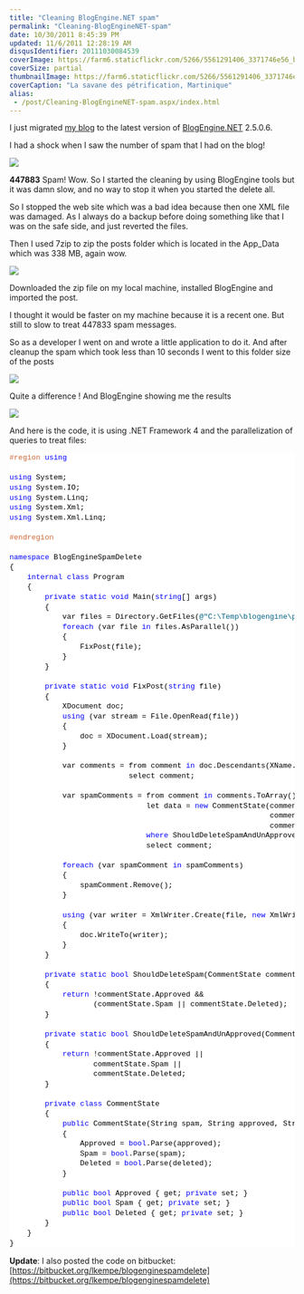 ```yaml
---
title: "Cleaning BlogEngine.NET spam"
permalink: "Cleaning-BlogEngineNET-spam"
date: 10/30/2011 8:45:39 PM
updated: 11/6/2011 12:28:19 AM
disqusIdentifier: 20111030084539
coverImage: https://farm6.staticflickr.com/5266/5561291406_3371746e56_b.jpg
coverSize: partial
thumbnailImage: https://farm6.staticflickr.com/5266/5561291406_3371746e56_q.jpg
coverCaption: "La savane des pétrification, Martinique"
alias:
 - /post/Cleaning-BlogEngineNET-spam.aspx/index.html
---
```

<!--[![Martinique 2011](http://farm6.static.flickr.com/5136/5561350588_1d52c313f9_m.jpg)](http://www.flickr.com/photos/laurentkempe/5561350588/ "Martinique 2011 by Laurent Kempé, on Flickr")-->

I just migrated [my blog](http://http://www.laurentkempe.com/) to the latest version of [BlogEngine.NET](http://www.dotnetblogengine.net/) 2.5.0.6.
<!-- more -->

I had a shock when I saw the number of spam that I had on the blog! 

![](http://farm7.static.flickr.com/6225/6294439936_9e93d8ce72_o.png)

**447883** Spam! Wow. So I started the cleaning by using BlogEngine tools but it was damn slow, and no way to stop it when you started the delete all.

So I stopped the web site which was a bad idea because then one XML file was damaged. As I always do a backup before doing something like that I was on the safe side, and just reverted the files.

Then I used 7zip to zip the posts folder which is located in the App_Data which was 338 MB, again wow.

![](http://farm7.static.flickr.com/6112/6293933845_b413086a55_o.png)

Downloaded the zip file on my local machine, installed BlogEngine and imported the post.

I thought it would be faster on my machine because it is a recent one. But still to slow to treat 447833 spam messages.

So as a developer I went on and wrote a little application to do it. And after cleanup the spam which took less than 10 seconds I went to this folder size of the posts

![](http://farm7.static.flickr.com/6211/6294464822_9a3587d1da_o.png)

Quite a difference ! And BlogEngine showing me the results

![](http://farm7.static.flickr.com/6104/6294472166_5fcb56ab90_o.png)

And here is the code, it is using .NET Framework 4 and the parallelization of queries to treat files:

<style type="text/css">
.csharpcode, .csharpcode pre
{
	font-size: small;
	color: black;
	font-family: consolas, "Courier New", courier, monospace;
	background-color: #ffffff;
	/*white-space: pre;*/
    line-height: 135%;
}
.csharpcode pre { margin: 0em; }
.csharpcode .rem { color: #008000; }
.csharpcode .kwrd { color: #0000ff; }
.csharpcode .str { color: #006080; }
.csharpcode .op { color: #0000c0; }
.csharpcode .preproc { color: #cc6633; }
.csharpcode .asp { background-color: #ffff00; }
.csharpcode .html { color: #800000; }
.csharpcode .attr { color: #ff0000; }
.csharpcode .alt 
{
	background-color: #f4f4f4;
	width: 100%;
	margin: 0em;
}
.csharpcode .lnum { color: #606060; }</style>

<pre class="csharpcode"><span class="preproc">#region</span> <span class="kwrd">using</span>

<span class="kwrd">using</span> System;
<span class="kwrd">using</span> System.IO;
<span class="kwrd">using</span> System.Linq;
<span class="kwrd">using</span> System.Xml;
<span class="kwrd">using</span> System.Xml.Linq;

<span class="preproc">#endregion</span>

<span class="kwrd">namespace</span> BlogEngineSpamDelete
{
    <span class="kwrd">internal</span> <span class="kwrd">class</span> Program
    {
        <span class="kwrd">private</span> <span class="kwrd">static</span> <span class="kwrd">void</span> Main(<span class="kwrd">string</span>[] args)
        {
            var files = Directory.GetFiles(<span class="str">@"C:\Temp\blogengine\posts"</span>, <span class="str">"*.xml"</span>);
            <span class="kwrd">foreach</span> (var file <span class="kwrd">in</span> files.AsParallel())
            {
                FixPost(file);
            }
        }

        <span class="kwrd">private</span> <span class="kwrd">static</span> <span class="kwrd">void</span> FixPost(<span class="kwrd">string</span> file)
        {
            XDocument doc;
            <span class="kwrd">using</span> (var stream = File.OpenRead(file))
            {
                doc = XDocument.Load(stream);
            }

            var comments = from comment <span class="kwrd">in</span> doc.Descendants(XName.Get(<span class="str">"comment"</span>, String.Empty))
                           select comment;

            var spamComments = from comment <span class="kwrd">in</span> comments.ToArray()
                               let data = <span class="kwrd">new</span> CommentState(comment.Attribute(<span class="str">"spam"</span>).Value,
                                                           comment.Attribute(<span class="str">"approved"</span>).Value,
                                                           comment.Attribute(<span class="str">"deleted"</span>).Value) 
                               <span class="kwrd">where</span> ShouldDeleteSpamAndUnApproved(data)
                               select comment;

            <span class="kwrd">foreach</span> (var spamComment <span class="kwrd">in</span> spamComments)
            {
                spamComment.Remove();
            }

            <span class="kwrd">using</span> (var writer = XmlWriter.Create(file, <span class="kwrd">new</span> XmlWriterSettings {Indent = <span class="kwrd">true</span>}))
            {
                doc.WriteTo(writer);
            }
        }

        <span class="kwrd">private</span> <span class="kwrd">static</span> <span class="kwrd">bool</span> ShouldDeleteSpam(CommentState commentState)
        {
            <span class="kwrd">return</span> !commentState.Approved &amp;&amp; 
                   (commentState.Spam || commentState.Deleted);
        }
        
        <span class="kwrd">private</span> <span class="kwrd">static</span> <span class="kwrd">bool</span> ShouldDeleteSpamAndUnApproved(CommentState commentState)
        {
            <span class="kwrd">return</span> !commentState.Approved || 
                   commentState.Spam ||
                   commentState.Deleted;
        }

        <span class="kwrd">private</span> <span class="kwrd">class</span> CommentState
        {
            <span class="kwrd">public</span> CommentState(String spam, String approved, String deleted)
            {
                Approved = <span class="kwrd">bool</span>.Parse(approved);
                Spam = <span class="kwrd">bool</span>.Parse(spam);
                Deleted = <span class="kwrd">bool</span>.Parse(deleted);
            }

            <span class="kwrd">public</span> <span class="kwrd">bool</span> Approved { get; <span class="kwrd">private</span> set; }
            <span class="kwrd">public</span> <span class="kwrd">bool</span> Spam { get; <span class="kwrd">private</span> set; }
            <span class="kwrd">public</span> <span class="kwrd">bool</span> Deleted { get; <span class="kwrd">private</span> set; }
        }
    }
}</pre>

**Update**: I also posted the code on bitbucket: [https://bitbucket.org/lkempe/blogenginespamdelete](https://bitbucket.org/lkempe/blogenginespamdelete)
